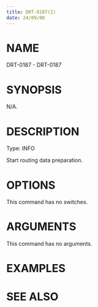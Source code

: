 ```yaml
---
title: DRT-0187(2)
date: 24/09/08
---
```


# NAME

DRT-0187 - DRT-0187

# SYNOPSIS

N/A.

# DESCRIPTION

Type: INFO

Start routing data preparation.

# OPTIONS

This command has no switches.

# ARGUMENTS

This command has no arguments.

# EXAMPLES

# SEE ALSO
